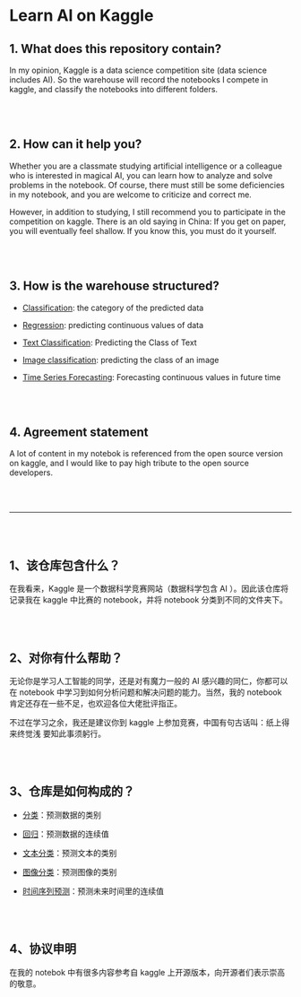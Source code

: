 # Learn AI on Kaggle

## 1. What does this repository contain?
In my opinion, Kaggle is a data science competition site (data science includes AI). So the warehouse will record the notebooks I compete in kaggle, and classify the notebooks into different folders.

<br>
<br>

## 2. How can it help you?
Whether you are a classmate studying artificial intelligence or a colleague who is interested in magical AI, you can learn how to analyze and solve problems in the notebook. Of course, there must still be some deficiencies in my notebook, and you are welcome to criticize and correct me.

However, in addition to studying, I still recommend you to participate in the competition on kaggle. There is an old saying in China: If you get on paper, you will eventually feel shallow. If you know this, you must do it yourself.


<br>
<br>

## 3. How is the warehouse structured?
- [Classification](classification.md): the category of the predicted data

- [Regression](regression.md): predicting continuous values ​​of data

- [Text Classification](text-classification.md): Predicting the Class of Text

- [Image classification](image-classification.md): predicting the class of an image

- [Time Series Forecasting](time-series-forecasting.md): Forecasting continuous values ​​in future time

<br>
<br>

## 4. Agreement statement
A lot of content in my notebok is referenced from the open source version on kaggle, and I would like to pay high tribute to the open source developers.

<br>
<br>

-------------------------------------------------------------------

<br>
<br>

## 1、该仓库包含什么？
在我看来，Kaggle 是一个数据科学竞赛网站（数据科学包含 AI ）。因此该仓库将记录我在 kaggle 中比赛的 notebook，并将 notebook 分类到不同的文件夹下。

<br>
<br>

## 2、对你有什么帮助？
无论你是学习人工智能的同学，还是对有魔力一般的 AI 感兴趣的同仁，你都可以在 notebook 中学习到如何分析问题和解决问题的能力。当然，我的 notebook 肯定还存在一些不足，也欢迎各位大佬批评指正。

不过在学习之余，我还是建议你到 kaggle 上参加竞赛，中国有句古话叫：纸上得来终觉浅 要知此事须躬行。

<br>
<br>

## 3、仓库是如何构成的？
- [分类](classification.md)：预测数据的类别

- [回归](regression.md)：预测数据的连续值

- [文本分类](text-classification.md)：预测文本的类别

- [图像分类](image-classification.md)：预测图像的类别

- [时间序列预测](time-series-forecasting.md)：预测未来时间里的连续值

<br>
<br>

## 4、协议申明
在我的 notebok 中有很多内容参考自 kaggle 上开源版本，向开源者们表示崇高的敬意。 
